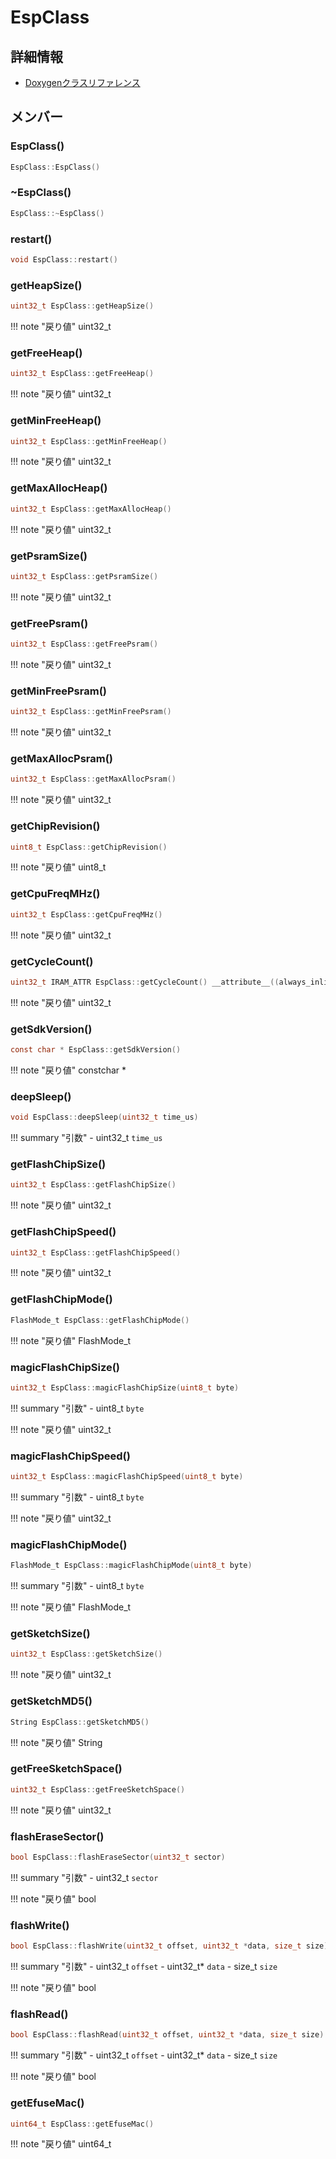 # EspClass



## 詳細情報

- [Doxygenクラスリファレンス](https://lang-ship.com/reference/ESP32/latest/class_esp_class.html)

## メンバー

### EspClass()



```c
EspClass::EspClass()
```



### ~EspClass()



```c
EspClass::~EspClass()
```



### restart()



```c
void EspClass::restart()
```



### getHeapSize()



```c
uint32_t EspClass::getHeapSize()
```

!!! note "戻り値"
	uint32_t



### getFreeHeap()



```c
uint32_t EspClass::getFreeHeap()
```

!!! note "戻り値"
	uint32_t



### getMinFreeHeap()



```c
uint32_t EspClass::getMinFreeHeap()
```

!!! note "戻り値"
	uint32_t



### getMaxAllocHeap()



```c
uint32_t EspClass::getMaxAllocHeap()
```

!!! note "戻り値"
	uint32_t



### getPsramSize()



```c
uint32_t EspClass::getPsramSize()
```

!!! note "戻り値"
	uint32_t



### getFreePsram()



```c
uint32_t EspClass::getFreePsram()
```

!!! note "戻り値"
	uint32_t



### getMinFreePsram()



```c
uint32_t EspClass::getMinFreePsram()
```

!!! note "戻り値"
	uint32_t



### getMaxAllocPsram()



```c
uint32_t EspClass::getMaxAllocPsram()
```

!!! note "戻り値"
	uint32_t



### getChipRevision()



```c
uint8_t EspClass::getChipRevision()
```

!!! note "戻り値"
	uint8_t



### getCpuFreqMHz()



```c
uint32_t EspClass::getCpuFreqMHz()
```

!!! note "戻り値"
	uint32_t



### getCycleCount()



```c
uint32_t IRAM_ATTR EspClass::getCycleCount() __attribute__((always_inline))
```

!!! note "戻り値"
	uint32_t



### getSdkVersion()



```c
const char * EspClass::getSdkVersion()
```

!!! note "戻り値"
	constchar *



### deepSleep()



```c
void EspClass::deepSleep(uint32_t time_us)
```

!!! summary "引数"
	- uint32_t `time_us` 



### getFlashChipSize()



```c
uint32_t EspClass::getFlashChipSize()
```

!!! note "戻り値"
	uint32_t



### getFlashChipSpeed()



```c
uint32_t EspClass::getFlashChipSpeed()
```

!!! note "戻り値"
	uint32_t



### getFlashChipMode()



```c
FlashMode_t EspClass::getFlashChipMode()
```

!!! note "戻り値"
	FlashMode_t



### magicFlashChipSize()



```c
uint32_t EspClass::magicFlashChipSize(uint8_t byte)
```

!!! summary "引数"
	- uint8_t `byte` 

!!! note "戻り値"
	uint32_t



### magicFlashChipSpeed()



```c
uint32_t EspClass::magicFlashChipSpeed(uint8_t byte)
```

!!! summary "引数"
	- uint8_t `byte` 

!!! note "戻り値"
	uint32_t



### magicFlashChipMode()



```c
FlashMode_t EspClass::magicFlashChipMode(uint8_t byte)
```

!!! summary "引数"
	- uint8_t `byte` 

!!! note "戻り値"
	FlashMode_t



### getSketchSize()



```c
uint32_t EspClass::getSketchSize()
```

!!! note "戻り値"
	uint32_t



### getSketchMD5()



```c
String EspClass::getSketchMD5()
```

!!! note "戻り値"
	String



### getFreeSketchSpace()



```c
uint32_t EspClass::getFreeSketchSpace()
```

!!! note "戻り値"
	uint32_t



### flashEraseSector()



```c
bool EspClass::flashEraseSector(uint32_t sector)
```

!!! summary "引数"
	- uint32_t `sector` 

!!! note "戻り値"
	bool



### flashWrite()



```c
bool EspClass::flashWrite(uint32_t offset, uint32_t *data, size_t size)
```

!!! summary "引数"
	- uint32_t `offset` 
	- uint32_t* `data` 
	- size_t `size` 

!!! note "戻り値"
	bool



### flashRead()



```c
bool EspClass::flashRead(uint32_t offset, uint32_t *data, size_t size)
```

!!! summary "引数"
	- uint32_t `offset` 
	- uint32_t* `data` 
	- size_t `size` 

!!! note "戻り値"
	bool



### getEfuseMac()



```c
uint64_t EspClass::getEfuseMac()
```

!!! note "戻り値"
	uint64_t



